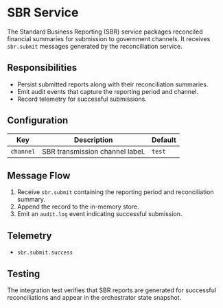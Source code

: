 # SBR Service

The Standard Business Reporting (SBR) service packages reconciled financial
summaries for submission to government channels. It receives `sbr.submit`
messages generated by the reconciliation service.

## Responsibilities

- Persist submitted reports along with their reconciliation summaries.
- Emit audit events that capture the reporting period and channel.
- Record telemetry for successful submissions.

## Configuration

| Key       | Description                      | Default |
| --------- | -------------------------------- | ------- |
| `channel` | SBR transmission channel label.  | `test`  |

## Message Flow

1. Receive `sbr.submit` containing the reporting period and reconciliation
   summary.
2. Append the record to the in-memory store.
3. Emit an `audit.log` event indicating successful submission.

## Telemetry

- `sbr.submit.success`

## Testing

The integration test verifies that SBR reports are generated for successful
reconciliations and appear in the orchestrator state snapshot.
